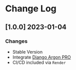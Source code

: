 # Change Log

## [1.0.0] 2023-01-04
### Changes

- Stable Version
- Integrate [Django Argon PRO](https://github.com/app-generator/django-admin-argon-pro)
- CI/CD included via `Render`
